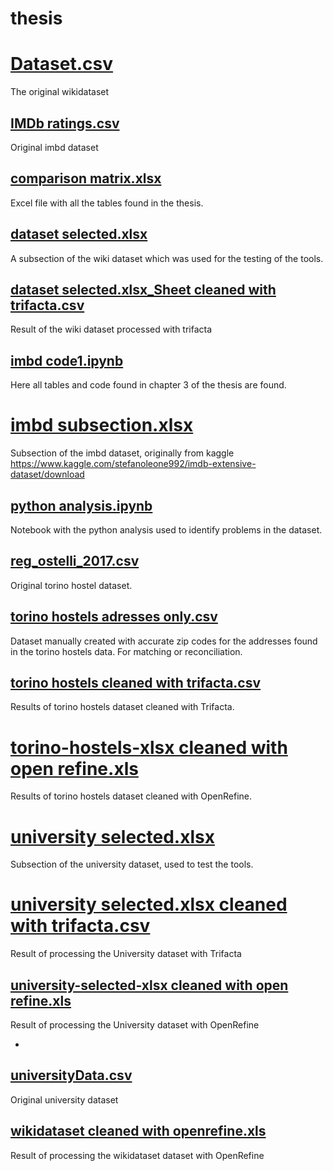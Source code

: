 # thesis



# [Dataset.csv](https://github.com/chizzymara/thesis/blob/main/Dataset.csv "Dataset.csv")

The original wikidataset

## [IMDb ratings.csv](https://github.com/chizzymara/thesis/blob/main/IMDb%20ratings.csv "IMDb ratings.csv")

Original imbd dataset

## [comparison matrix.xlsx](https://github.com/chizzymara/thesis/blob/main/comparison%20matrix.xlsx "comparison matrix.xlsx")

Excel file with all the tables found in the thesis. 

## [dataset selected.xlsx](https://github.com/chizzymara/thesis/blob/main/dataset%20selected.xlsx "dataset selected.xlsx")

A subsection of the wiki dataset which was used for the testing of the tools.

## [dataset selected.xlsx_Sheet cleaned with trifacta.csv](https://github.com/chizzymara/thesis/blob/main/dataset%20selected.xlsx_Sheet%20cleaned%20with%20trifacta.csv "dataset selected.xlsx_Sheet cleaned with trifacta.csv")

Result of the wiki dataset processed with trifacta 

## [imbd code1.ipynb](https://github.com/chizzymara/thesis/blob/main/imbd%20code1.ipynb "imbd code1.ipynb")

Here all tables and code found in chapter 3 of the thesis are found.


# [imbd subsection.xlsx](https://github.com/chizzymara/thesis/blob/main/imbd%20subsection.xlsx "imbd subsection.xlsx")

Subsection of the imbd dataset, originally from kaggle https://www.kaggle.com/stefanoleone992/imdb-extensive-dataset/download




## [python analysis.ipynb](https://github.com/chizzymara/thesis/blob/main/python%20analysis.ipynb "python analysis.ipynb")

Notebook with the python analysis used to identify problems in the dataset.

## [reg_ostelli_2017.csv](https://github.com/chizzymara/thesis/blob/main/reg_ostelli_2017.csv "reg_ostelli_2017.csv")

Original torino hostel dataset.

## [torino hostels adresses only.csv](https://github.com/chizzymara/thesis/blob/main/torino%20hostels%20adresses%20only.csv "torino hostels adresses only.csv")

Dataset manually created with accurate zip codes for the addresses found in the torino hostels data. For matching or reconciliation.


## [torino hostels cleaned with trifacta.csv](https://github.com/chizzymara/thesis/blob/main/torino%20hostels%20cleaned%20with%20trifacta.csv "torino hostels cleaned with trifacta.csv")

Results of torino hostels dataset cleaned with Trifacta.


# [torino-hostels-xlsx cleaned with open refine.xls](https://github.com/chizzymara/thesis/blob/main/torino-hostels-xlsx%20cleaned%20with%20open%20refine.xls "torino-hostels-xlsx cleaned with open refine.xls")

Results of torino hostels dataset cleaned with OpenRefine.


# [university selected.xlsx](https://github.com/chizzymara/thesis/blob/main/university%20selected.xlsx "university selected.xlsx")

Subsection of the university dataset, used to test the tools.

# [university selected.xlsx cleaned with trifacta.csv](https://github.com/chizzymara/thesis/blob/main/university%20selected.xlsx%20cleaned%20with%20trifacta.csv "university selected.xlsx cleaned with trifacta.csv")


Result of processing  the University dataset with Trifacta



## [university-selected-xlsx cleaned with open refine.xls](https://github.com/chizzymara/thesis/blob/main/university-selected-xlsx%20cleaned%20with%20open%20refine.xls "university-selected-xlsx cleaned with open refine.xls")

Result of processing  the University dataset with OpenRefine


-
## [universityData.csv](https://github.com/chizzymara/thesis/blob/main/universityData.csv "universityData.csv")

Original university dataset


## [wikidataset cleaned with openrefine.xls](https://github.com/chizzymara/thesis/blob/main/wikidataset%20cleaned%20with%20openrefine.xls "wikidataset cleaned with openrefine.xls")

Result of processing  the wikidataset  dataset with OpenRefine
